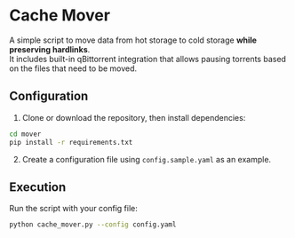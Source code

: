 # Cache Mover

A simple script to move data from hot storage to cold storage **while preserving hardlinks**.  
It includes built-in qBittorrent integration that allows pausing torrents based on the files that need to be moved.

## Configuration

1. Clone or download the repository, then install dependencies:
```bash
cd mover
pip install -r requirements.txt
```
2. Create a configuration file using `config.sample.yaml` as an example.

## Execution
Run the script with your config file:
```bash
python cache_mover.py --config config.yaml
```